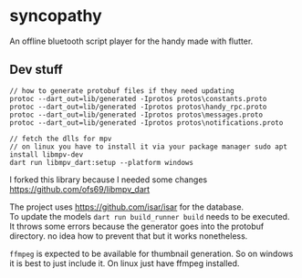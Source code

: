 # syncopathy

An offline bluetooth script player for the handy made with flutter.

## Dev stuff
```
// how to generate protobuf files if they need updating
protoc --dart_out=lib/generated -Iprotos protos\constants.proto
protoc --dart_out=lib/generated -Iprotos protos\handy_rpc.proto
protoc --dart_out=lib/generated -Iprotos protos\messages.proto
protoc --dart_out=lib/generated -Iprotos protos\notifications.proto

// fetch the dlls for mpv
// on linux you have to install it via your package manager sudo apt install libmpv-dev
dart run libmpv_dart:setup --platform windows 
```
I forked this library because I needed some changes
https://github.com/ofs69/libmpv_dart

The project uses https://github.com/isar/isar for the database.  
To update the models `dart run build_runner build` needs to be executed.  
It throws some errors because the generator goes into the protobuf directory. no idea how to prevent that but it works nonetheless.

`ffmpeg` is expected to be available for thumbnail generation. So on windows it is best to just include it. On linux just have ffmpeg installed.

